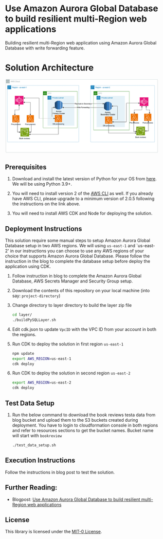 # Use Amazon Aurora Global Database to build resilient multi-Region web applications 

Building resilient multi-Region web application using Amazon Aurora Global Database with write forwarding feature.

# Solution Architecture

![Solution Architecture](images/solution-architecture.png)

## Prerequisites

1. Download and install the latest version of Python for your OS from [here](https://www.python.org/downloads/). We will be using Python 3.9+.

2. You will need to install version 2 of the [AWS CLI](https://docs.aws.amazon.com/cli/latest/userguide/cli-chap-install.html) as well. If you already have AWS CLI, please upgrade to a minimum version of 2.0.5 following the instructions on the link above.

3. You will need to install AWS CDK and Node for deploying the solution.
## Deployment Instructions

This solution require some manual steps to setup Amazon Aurora Global Database
setup in two AWS regions. We will using `us-east-1` and `us-east-2' in our instructions
you can choose to use any AWS regions of your choice that supports Amazon Aurora Global Database.
Please follow the instruction in the blog to complete the database setup before deploy the application
using CDK.

1. Follow instruction in blog to complete the Amazon Aurora Global Database, AWS Secrets Manager and Security Group setup.

2. Download the contents of this repository on your local machine (into say:
   `project-directory`)

3. Change directory to layer directory to build the layer zip file
   ```bash
   cd layer/
   ./buildPySQLLayer.sh
   ```

4. Edit cdk.json to update `VpcID` with the VPC ID from your account in both the regions. 

5. Run CDK to deploy the solution in first region `us-east-1`
    ```bash
   npm update
   export AWS_REGION=us-east-1
   cdk deploy
    ```
6. Run CDK to deploy the solution in second region `us-east-2`
    ```bash
   export AWS_REGION=us-east-2
   cdk deploy
    ```

## Test Data Setup 

1. Run the below command to download the book reviews testa data from blog bucket and upload them to the S3 buckets 
    created during deployment. You have to login to cloudformation console in both regions and refer to resources 
    sections to get the bucket names. Bucket name will start with `bookreview`
    ```bash
    ./test_data_setup.sh
    ```

## Execution Instructions

Follow the instructions in blog post to test the solution.


## Further Reading:

- Blogpost: [Use Amazon Aurora Global Database to build resilient multi-Region web applications](https://aws.amazon.com/blogs/TBD/)

## License

This library is licensed under the [MIT-0 License](https://github.com/aws/mit-0).